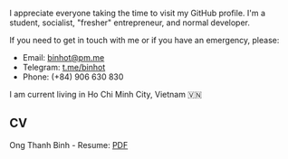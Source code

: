 I appreciate everyone taking the time to visit my GitHub profile.
I'm a student, socialist, "fresher" entrepreneur, and normal developer.

If you need to get in touch with me or if you have an emergency, please:
- Email: binhot@pm.me
- Telegram: [t.me/binhot](https://t.me/binhot)
- Phone: (+84) 906 630 830

I am current living in Ho Chi Minh City, Vietnam 🇻🇳

## CV
Ong Thanh Binh - Resume: [PDF](https://github.com/binhotvn/binhotvn/blob/main/Ong%20Thanh%20Binh%20-%20Resume.pdf)

